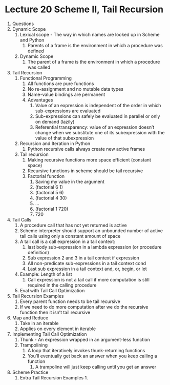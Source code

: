 # Lecture 20 Scheme II, Tail Recursion

1. Questions
2. Dynamic Scope
    1. Lexical scope - The way in which names are looked up in Scheme and Python
        1. Parents of a frame is the environment in which a procedure was defined
    2. Dynamic Scope
        1. The parent of a frame is the environment in which a procedure was called
3. Tail Recursion
    1. Functional Programming
        1. All functions are pure functions
        2. No re-assignment and no mutable data types
        3. Name-value bindings are permanent
        4. Advantages
            1. Value of an expression is independent of the order in which sub-expressions are evaluated
            2. Sub-expressions can safely be evaluated in parallel or only on demand (lazily)
            3. Referential transparency: value of an expression doesn’t change when we substitute one of its subexpression with the value of that subexpression
    2. Recursion and Iteration in Python
        1. Python recursive calls always create new active frames
    3. Tail recursion
        1. Making recursive functions more space efficient (constant space)
        2. Recursive functions in scheme should be tail recursive
        3. Factorial function
            1. Saving my value in the argument
            2. (factorial 6 1)
            3. (factorial 5 6)
            4. (factorial 4 30)
            5. …
            6. (factorial 1 720)
            7. 720
4. Tail Calls
    1. A procedure call that has not yet returned is active
    2. Scheme interpreter should support an unbounded number of active tail calls using only a constant amount of space
    3. A tail call is a call expression in a tail context:
        1. last body sub-expression in a lambda expression (or procedure definition)
        2. Sub expression 2 and 3 in a tail context if expression
        3. All non-predicate sub-expressions in a tail context cond
        4. Last sub expression in a tail context and, or, begin, or let
    4. Example: Length of a list
        1. Call expression is not a tail call if more computation is still required in the calling procedure
    5. Eval with Tail Call Optimization
5. Tail Recursion Examples
    1. Every parent function needs to be tail recursive
    2. If we need to do more computation after we do the recursive function then it isn’t tail recursive
6. Map and Reduce
    1. Take in an iterable
    2. Applies on every element in iterable
7. Implementing Tail Call Optimization
    1. Thunk - An expression wrapped in an argument-less function
    2. Trampolining
        1. A loop that iteratively invokes thunk-returning functions
        2. You’ll eventually get back an answer when you keep calling a function
            1. A trampoline will just keep calling until you get an answer
8. Scheme Practice
    1. Extra Tail Recursion Examples
        1.